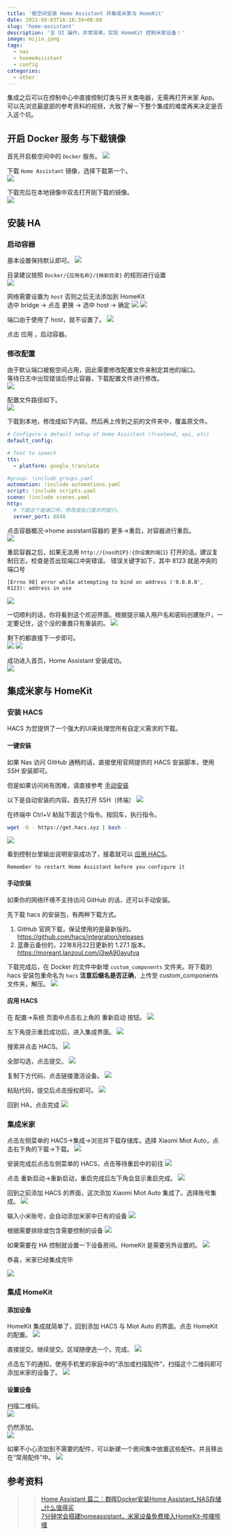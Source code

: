 ```yaml
---
title: '极空间安装 Home Assistant 并集成米家与 HomeKit'
date: 2022-09-03T16:18:39+08:00
slug: 'home-assistant'
description: '全 UI 操作，非常简单。实现 HomeKit 控制米家设备！'
image: mijia.jpeg
tags:
  - nas
  - hoomeAssistant 
  - config
categories:
  - other
---
```


集成之后可以在控制中心中直接控制灯类与开关类电器，无需再打开米家 App。  
可以先浏览最底部的参考资料的视频，大致了解一下整个集成的难度再来决定是否入这个坑。

## 开启 Docker 服务 与下载镜像
首先开启极空间中的 `Docker` 服务。
![](docker-in-z4.jpg)  

下载 `Home Assistant` 镜像，选择下载第一个。  
![](down-ha-image.jpg)  

下载完后在本地镜像中双击打开刚下载的镜像。  
![](start-install.jpg)  

## 安装 HA
### 启动容器
基本设置保持默认即可。
![](set-basic.jpg)   

目录建议按照 `Docker/{应用名称}/{映射目录}` 的规则进行设置  
![](set-dir.jpg)  

网络需要设置为 `host` 否则之后无法添加到 HomeKit  
选中 bridge -> 点击 更换 -> 选中 host -> 确定
![](set-host.jpg)
![](set-network.jpg)

端口由于使用了 host，就不设置了。
![](set-port.jpg)

点击 应用 ，启动容器。  

### 修改配置
由于默认端口被极空间占用，因此需要修改配置文件来制定其他的端口。  
等待日志中出现错误后停止容器，下载配置文件进行修改。  
![](log-error.jpg)

配置文件路径如下。  
![](configuration-path.jpg)

下载到本地，修改成如下内容。然后再上传到之前的文件夹中，覆盖原文件。
```yml
# Configure a default setup of Home Assistant (frontend, api, etc)
default_config:

# Text to speech
tts:
  - platform: google_translate

#group: !include groups.yaml
automation: !include automations.yaml
script: !include scripts.yaml
scene: !include scenes.yaml
http:
  # 下面这个是端口号，修改成自己喜欢的就行。
  server_port: 8848

```

点击容器概况->home assistant容器的 更多->重启，对容器进行重启。    
![](restart.jpg)

重启容器之后，如果无法用 `http://{nas的IP}:{你设置的端口}` 打开的话。建议复制日志，检查是否出现端口冲突错误。 
错误关键字如下，其中 8123 就是冲突的端口号  
```
[Errno 98] error while attempting to bind on address ('0.0.0.0', 8123): address in use
```
![](port-error.jpg)

一切顺利的话，你将看到这个欢迎界面。根据提示输入用户名和密码创建账户，一定要记住，这个没的重置只有重装的。
![](onboarding.jpg)

剩下的都直接下一步即可。  
![](onboarding2.jpg)
![](onboarding3.jpg)  

成功进入首页，Home Assistant 安装成功。  
![](home.jpg)  

## 集成米家与 HomeKit

### 安装 HACS
HACS 为您提供了一个强大的UI来处理您所有自定义需求的下载。

#### 一键安装
如果 Nas 访问 GitHub 通畅的话，直接使用官网提供的 HACS 安装脚本，使用 SSH 安装即可。  

但是如果访问尚有困难，请直接参考 [手动安装](./#手动安装)  

以下是自动安装的内容。首先打开 SSH（终端）
![](into-ssh.jpg)

在终端中 Ctrl+V 粘贴下面这个指令。按回车，执行指令。  
```bash
wget -O - https://get.hacs.xyz | bash -
```

![](ssh-install-hacs.jpg)

看到控制台里输出说明安装成功了，接着就可以 [应用 HACS](./#应用-hacs)。
```
Remember to restart Home Assistant before you configure it
```


#### 手动安装
如果你的网络环境不支持访问 GitHub 的话，还可以手动安装。  

先下载 hacs 的安装包，有两种下载方式。
1. GitHub 官网下载，保证使用的是最新版的。 https://github.com/hacs/integration/releases 
2. 蓝奏云备份的，22年8月22日更新的 1.27.1 版本。 https://moreant.lanzoul.com/i3wA90ayutva

下载完成后，在 Docker 的文件中新增 `custom_components` 文件夹。将下载的 hacs 安装包重命名为 `hacs`  **注意后缀名是否正确**，上传至 custom_components 文件夹，解压。
![](unzip-hacs.jpg)

#### 应用 HACS
在 配置->系统 页面中点击右上角的 重新启动 按钮。
![](restart-ha.jpg)

左下角提示重启成功后，进入集成界面。
![](integrations.jpg)

搜索并点击 HACS。
![](install-hacs.jpg)

全部勾选，点击提交。
![](install-hacs-submit.jpg)

复制下方代码，点击链接激活设备。
![](activation.jpg)

粘贴代码，提交后点击授权即可。
![](device.jpg)

回到 HA，点击完成
![](activation-finish.jpg)

### 集成米家
点击左侧菜单的 HACS->集成->浏览并下载存储库，选择 Xiaomi Miot Auto，点击右下角的下载->下载。
![](install-miot-auto.jpg)

安装完成后点击左侧菜单的 HACS，点击等待重启中的前往
![](restart-miot.jpg)

点击 重新启动->重新启动，重启完成后左下角会显示重启完成。
![](restart-finish.jpg)

回到之前添加 HACS 的界面，这次添加 Xiaomi Miot Auto 集成了。选择账号集成。
![](account.jpg)

输入小米账号，会自动添加米家中已有的设备
![](xiaomi-account.jpg)

根据需要排除或包含需要控制的设备
![](exclude.jpg)

如果需要在 HA 控制就设置一下设备房间。HomeKit 是需要另外设置的。
![](set-room.jpg)

恭喜，米家已经集成完毕  

![](miot-finish.jpg)

### 集成 HomeKit

#### 添加设备
HomeKit 集成就简单了，回到添加 HACS 与 Miot Auto 的界面。点击 HomeKit 的配置。
![](homekit-start.jpg)

直接提交。继续提交。区域随便选一个。完成。
![](homekit-submit.jpg)

点击左下的通知，使用手机里的家庭中的“添加或扫描配件”，扫描这个二维码即可添加米家的设备了。
![](homekie-scan.jpg)

#### 设置设备
扫描二维码。  
![](homekit-add.jpg)

仍然添加。  
![](homekit-add-device.jpg)

如果不小心添加到不需要的配件，可以新建一个房间集中放置这些配件。并且移出在“常用配件”中。
![](homekit-remove.jpg)



## 参考资料
>> [Home Assistant 篇二：群晖Docker安装Home Assistant_NAS存储_什么值得买](https://post.smzdm.com/p/az370qk5/)  
>> [7分钟学会搭建homeassistant，米家设备免费接入HomeKit-哔哩哔哩](https://b23.tv/eRkzaE3)